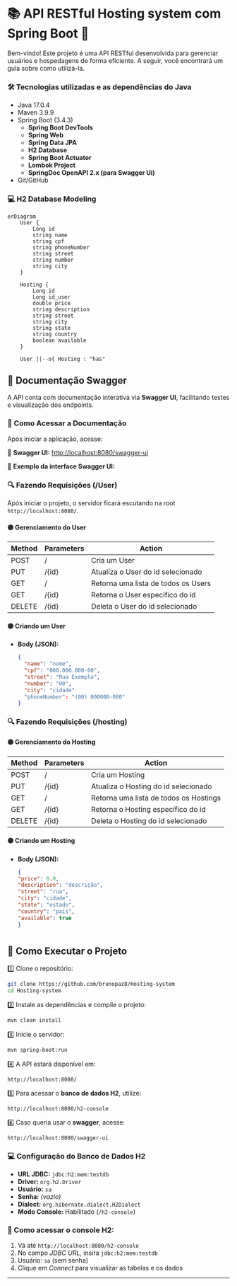 # 📚 API RESTful Hosting system com Spring Boot 🍃

Bem-vindo! Este projeto é uma API RESTful desenvolvida para gerenciar usuários e hospedagens de forma eficiente. A seguir, você encontrará um guia sobre como utilizá-la.

### **🛠 Tecnologias utilizadas e as dependências do Java**

- Java 17.0.4
- Maven 3.9.9
- Spring Boot (3.4.3)
  - **Spring Boot DevTools**
  - **Spring Web**
  - **Spring Data JPA**
  - **H2 Database**
  - **Spring Boot Actuator**
  - **Lombok Project**
  - **SpringDoc OpenAPI 2.x (para Swagger Ui)**
- Git/GitHub

### 💻 H2 Database Modeling

```mermaid
erDiagram
    User {
        Long id
        string name
        string cpf
        string phoneNumber
        string street
        string number
        string city
    }

    Hosting {
        Long id
        Long id_user
        double price
        string description
        string street
        string city
        string state
        string country
        boolean available
    }

    User ||--o{ Hosting : "has"
```

## 📄 Documentação Swagger

A API conta com documentação interativa via **Swagger UI**, facilitando testes e visualização dos endpoints.

### 🔗 Como Acessar a Documentação

Após iniciar a aplicação, acesse:

🔹 **Swagger UI:** [http://localhost:8080/swagger-ui](http://localhost:8080/swagger-ui)


📌 **Exemplo da interface Swagger UI:**



### 🔍 Fazendo Requisições (/User)

Após iniciar o projeto, o servidor ficará escutando na root `http://localhost:8080/`.

#### 🟣 Gerenciamento do User

| Method | Parameters | Action                              |
| ------ | ---------- | ----------------------------------- |
| POST   | /          | Cria um User                        |
| PUT    | /{id}      | Atualiza o User do id selecionado   |
| GET    | /          | Retorna uma lista de todos os Users |
| GET    | /{id}      | Retorna o User específico do id     |
| DELETE | /{id}      | Deleta o User do id selecionado     |

#### 🟣 Criando um User

- **Body (JSON):**
  ```json
  {
    "name": "nome",
    "cpf": "000.000.000-00",
    "street": "Rua Exemplo",
    "number": "00",
    "city": "cidade"
    "phoneNumber": "(00) 000000-000"
  }
  ```

### 🔍 Fazendo Requisições (/hosting)

#### 🟣 Gerenciamento do Hosting

| Method | Parameters | Action                                 |
| ------ | ---------- | -------------------------------------- |
| POST   | /          | Cria um Hosting                        |
| PUT    | /{id}      | Atualiza o Hosting do id selecionado   |
| GET    | /          | Retorna uma lista de todos os Hostings |
| GET    | /{id}      | Retorna o Hosting específico do id     |
| DELETE | /{id}      | Deleta o Hosting do id selecionado     |

#### 🟣 Criando um Hosting

- **Body (JSON):**
  ```json
  {
  "price": 0.0,
  "description": "descrição",
  "street": "rua",
  "city": "cidade",
  "state": "estado",
  "country": "pais",
  "available": true
  }
  ```
  #

## 🚀 Como Executar o Projeto

1️⃣ Clone o repositório:

```sh
git clone https://github.com/brunopaz8/Hosting-system
cd Hosting-system
```

2️⃣ Instale as dependências e compile o projeto:

```sh
mvn clean install
```

3️⃣ Inicie o servidor:

```sh
mvn spring-boot:run
```

4️⃣ A API estará disponível em:

```
http://localhost:8080/
```

5️⃣ Para acessar o **banco de dados H2**, utilize:

```
http://localhost:8080/h2-console
```
6️⃣ Caso queria usar o **swagger**, acesse:
```
http://localhost:8080/swagger-ui
```

### 💻 Configuração do Banco de Dados H2

- **URL JDBC:** `jdbc:h2:mem:testdb`
- **Driver:** `org.h2.Driver`
- **Usuário:** `sa`
- **Senha:** *(vazio)*
- **Dialect:** `org.hibernate.dialect.H2Dialect`
- **Modo Console:** Habilitado (`/h2-console`)

### 📌 Como acessar o console H2:

1. Vá até `http://localhost:8080/h2-console`
2. No campo *JDBC URL*, insira `jdbc:h2:mem:testdb`
3. Usuário: `sa` (sem senha)
4. Clique em *Connect* para visualizar as tabelas e os dados

---

























